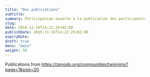 ```yaml
---
title: "Des publications"
subtitle:
summary: Participation ouverte à la publication des participants
slug:
date: 2019-11-16T14:22:25+02:00
publishDate: 2019-11-16T14:22:25+02:00
expiryDate: 
draft: true
menu: "main"
weight: 50
---
```


Publications from https://zenodo.org/communities/twinnims?page=1&size=20.
